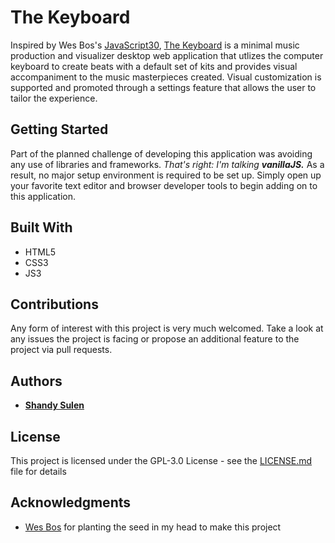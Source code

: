 # The Keyboard

Inspired by Wes Bos's [JavaScript30](https://javascript30.com/), [The Keyboard](https://thekeyboard.io) is a minimal music production and visualizer desktop web application that utlizes the computer keyboard to create beats with a default set of kits and provides visual accompaniment to the music masterpieces created. Visual customization is supported and promoted through a settings feature that allows the user to tailor the experience.

## Getting Started

Part of the planned challenge of developing this application was avoiding any use of libraries and frameworks. *That's right: I'm talking __vanillaJS.__* As a result, no major setup environment is required to be set up. Simply open up your favorite text editor and browser developer tools to begin adding on to this application.

## Built With

* HTML5
* CSS3
* JS3

## Contributions

Any form of interest with this project is very much welcomed. Take a look at any issues the project is facing or propose an additional feature to the project via pull requests.

## Authors

* **[Shandy Sulen](https://github.com/shandysulen)**

## License

This project is licensed under the GPL-3.0 License - see the [LICENSE.md](LICENSE.md) file for details

## Acknowledgments

* [Wes Bos](https://github.com/wesbos) for planting the seed in my head to make this project
